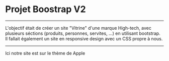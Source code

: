 # Projet Boostrap V2
---

L'objectif était de créer un site "Vitrine" d'une marque High-tech, avec plusieurs séctions (produits, personnes, servites, ...) en utilisant bootstrap.
Il fallait également un site en responsive design avec un CSS propre à nous.

---
Ici notre site est sur le thème de Apple
